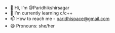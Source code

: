 - 👋 Hi, I’m @Paridhikshirsagar
- 🌱 I’m currently learning c/c++
- 📫 How to reach me - paridhispace@gmail.com
- 😄 Pronouns: she/her


<!---
Paridhikshirsagar/Paridhikshirsagar is a ✨ special ✨ repository because its `README.md` (this file) appears on your GitHub profile.
You can click the Preview link to take a look at your changes.
--->
